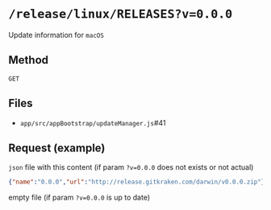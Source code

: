 # `/release/linux/RELEASES?v=0.0.0`

Update information for `macOS`

## Method

`GET`

## Files

- `app/src/appBootstrap/updateManager.js`#41

## Request (example)

`json` file with this content (if param `?v=0.0.0` does not exists or not actual)

```json
{"name":"0.0.0","url":"http://release.gitkraken.com/darwin/v0.0.0.zip"}
```

empty file (if param `?v=0.0.0` is up to date)
